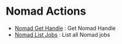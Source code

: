 # Nomad Actions
* [Nomad Get Handle](https://github.com/unskript/Awesome-CloudOps-Automation/Nomad/legos/nomad_get_handle/README.md) : Get Nomad Handle
* [Nomad List Jobs](https://github.com/unskript/Awesome-CloudOps-Automation/Nomad/legos/nomad_list_jobs/README.md) : List all Nomad jobs
